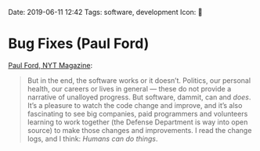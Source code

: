 Date: 2019-06-11 12:42
Tags: software, development
Icon: 🔗

# Bug Fixes (Paul Ford)

[Paul Ford, NYT Magazine](https://www.nytimes.com/2019/06/11/magazine/letter-of-recommendation-bug-fixes-git.html):

> But in the end, the software works or it doesn’t. Politics, our personal health, our careers or lives in general — these do not provide a narrative of unalloyed progress. But software, dammit, can and _does_. It’s a pleasure to watch the code change and improve, and it’s also fascinating to see big companies, paid programmers and volunteers learning to work together (the Defense Department is way into open source) to make those changes and improvements. I read the change logs, and I think: _Humans can do things_.



